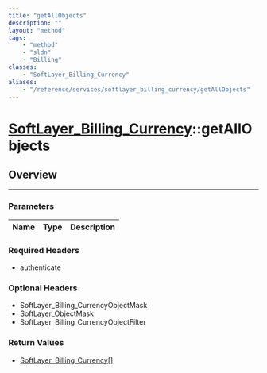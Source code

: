 ```yaml
---
title: "getAllObjects"
description: ""
layout: "method"
tags:
    - "method"
    - "sldn"
    - "Billing"
classes:
    - "SoftLayer_Billing_Currency"
aliases:
    - "/reference/services/softlayer_billing_currency/getAllObjects"
---
```

# [SoftLayer_Billing_Currency](/reference/services/SoftLayer_Billing_Currency)::getAllObjects




## Overview 


-----

### Parameters 
|Name | Type | Description |
| --- | --- | --- |


### Required Headers
* authenticate


### Optional Headers
* SoftLayer_Billing_CurrencyObjectMask
* SoftLayer_ObjectMask
* SoftLayer_Billing_CurrencyObjectFilter

### Return Values
* <a href='/reference/datatypes/SoftLayer_Billing_Currency'>SoftLayer_Billing_Currency[] </a>




